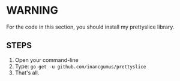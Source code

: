 # WARNING

For the code in this section, you should install my prettyslice library.

## STEPS
1. Open your command-line
2. Type: `go get -u github.com/inancgumus/prettyslice`
3. That's all.